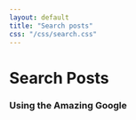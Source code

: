 ```yaml
---
layout: default
title: "Search posts"
css: "/css/search.css"
---
```


# Search Posts

### Using the Amazing Google

<div id="google-custom-search">
<script>
  (function() {
    var cx = '001243985770856967468:e4jatwq1c3g';
    var gcse = document.createElement('script');
    gcse.type = 'text/javascript';
    gcse.async = true;
    gcse.src = 'https://cse.google.com/cse.js?cx=' + cx;
    var s = document.getElementsByTagName('script')[0];
    s.parentNode.insertBefore(gcse, s);
  })();
</script>
<gcse:search></gcse:search>
</div>